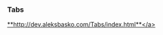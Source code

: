 <h3>Tabs</h3>

<a href="http://dev.aleksbasko.com/Tabs/index.html">**http://dev.aleksbasko.com/Tabs/index.html**</a>